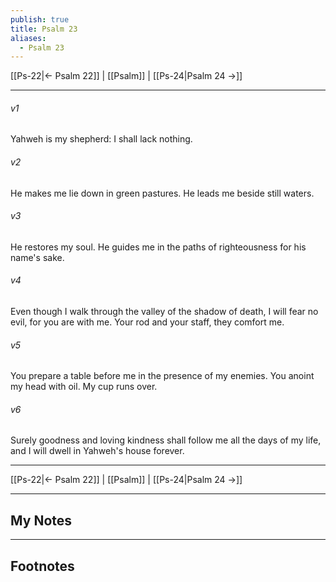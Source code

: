 ```yaml
---
publish: true
title: Psalm 23
aliases:
  - Psalm 23
---
```


[[Ps-22|← Psalm 22]] | [[Psalm]] | [[Ps-24|Psalm 24 →]]
***



###### v1 
Yahweh is my shepherd: I shall lack nothing. 

###### v2 
He makes me lie down in green pastures. He leads me beside still waters. 

###### v3 
He restores my soul. He guides me in the paths of righteousness for his name's sake. 

###### v4 
Even though I walk through the valley of the shadow of death, I will fear no evil, for you are with me. Your rod and your staff, they comfort me. 

###### v5 
You prepare a table before me in the presence of my enemies. You anoint my head with oil. My cup runs over. 

###### v6 
Surely goodness and loving kindness shall follow me all the days of my life, and I will dwell in Yahweh's house forever.

***
[[Ps-22|← Psalm 22]] | [[Psalm]] | [[Ps-24|Psalm 24 →]]

---
## My Notes

---
## Footnotes